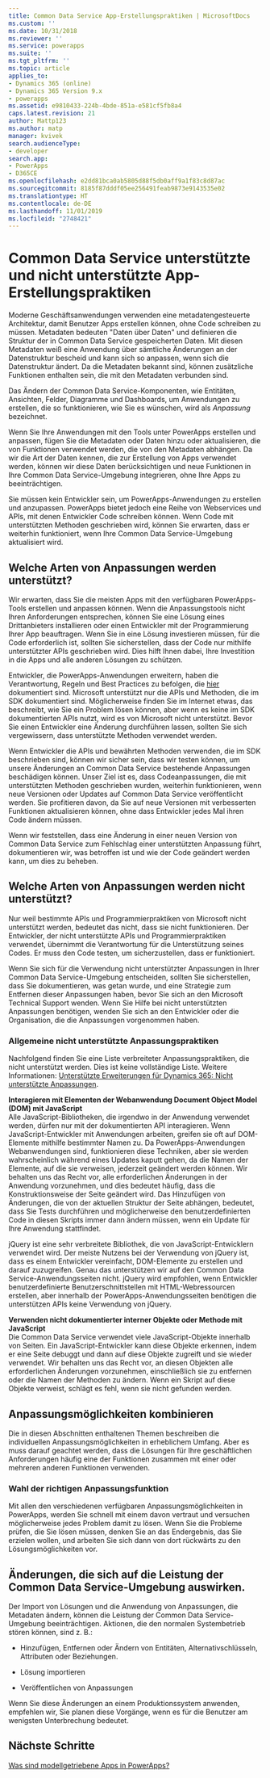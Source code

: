 ```yaml
---
title: Common Data Service App-Erstellungspraktiken | MicrosoftDocs
ms.custom: ''
ms.date: 10/31/2018
ms.reviewer: ''
ms.service: powerapps
ms.suite: ''
ms.tgt_pltfrm: ''
ms.topic: article
applies_to:
- Dynamics 365 (online)
- Dynamics 365 Version 9.x
- powerapps
ms.assetid: e9810433-224b-4bde-851a-e581cf5fb8a4
caps.latest.revision: 21
author: Mattp123
ms.author: matp
manager: kvivek
search.audienceType:
- developer
search.app:
- PowerApps
- D365CE
ms.openlocfilehash: e2dd81bca0ab5805d88f5db0aff9a1f83c8d87ac
ms.sourcegitcommit: 8185f87dddf05ee256491feab9873e9143535e02
ms.translationtype: HT
ms.contentlocale: de-DE
ms.lasthandoff: 11/01/2019
ms.locfileid: "2748421"
---
```

# <a name="common-data-service-supported-and-unsupported-app-building-practices"></a>Common Data Service unterstützte und nicht unterstützte App-Erstellungspraktiken

<!--
The way your organization works is unique. Some organizations have well-defined business processes that they apply using PowerApps apps. Others aren’t happy with their current business processes and use PowerApps to apply new data and processes to their business. Whatever situation you find yourself in, you’ll find a lot of customization capabilities in PowerApps so that it can work for your organization.  
  
 Of course you’re eager to get started, but please take a few minutes to read the content in this section. This will introduce you to important terms, give you some background about why things are done a certain way, and help you avoid potential problems in the future.  

## What is metadata and why should you care?  
 In the past, you may have customized business applications by editing the source code. This created complications because each organization had unique changes and it was very difficult, or extremely expensive, to upgrade. Then application developers started exposing application programming interfaces (APIs) so that other developers could interact with the application and add their own logic without touching the source code. This was moderately better because it means developers can extend the application without changing it. But it still requires a developer to write code.  -->
  
 Moderne Geschäftsanwendungen verwenden eine metadatengesteuerte Architektur, damit Benutzer Apps erstellen können, ohne Code schreiben zu müssen. Metadaten bedeuten "Daten über Daten" und definieren die Struktur der in Common Data Service gespeicherten Daten. Mit diesen Metadaten weiß eine Anwendung über sämtliche Änderungen an der Datenstruktur bescheid und kann sich so anpassen, wenn sich die Datenstruktur ändert. Da die Metadaten bekannt sind, können zusätzliche Funktionen enthalten sein, die mit den Metadaten verbunden sind.  

Das Ändern der Common Data Service-Komponenten, wie Entitäten, Ansichten, Felder, Diagramme und Dashboards, um Anwendungen zu erstellen, die so funktionieren, wie Sie es wünschen, wird als *Anpassung* bezeichnet.  
 
Wenn Sie Ihre Anwendungen mit den Tools unter PowerApps erstellen und anpassen, fügen Sie die Metadaten oder Daten hinzu oder aktualisieren, die von Funktionen verwendet werden, die von den Metadaten abhängen. Da wir die Art der Daten kennen, die zur Erstellung von Apps verwendet werden, können wir diese Daten berücksichtigen und neue Funktionen in Ihre Common Data Service-Umgebung integrieren, ohne Ihre Apps zu beeinträchtigen. <!-- This way you should always be able to apply an update rollup or upgrade to the latest version and enjoy the best new features.  -->

<!--  
> **Customize or Configure?**   
> Most people say they want to customize the application, so we use the word “customize” to describe changing the system to make it work the way you want. Some people prefer to use the word “configure” because it suggests that no code was required to make changes. Call it whatever you like, we just want to make it clear that you don’t need to be a developer to customize or create PowerApps apps.  -->
  
Sie müssen kein Entwickler sein, um PowerApps-Anwendungen zu erstellen und anzupassen. PowerApps bietet jedoch eine Reihe von Webservices und APIs, mit denen Entwickler Code schreiben können. Wenn Code mit unterstützten Methoden geschrieben wird, können Sie erwarten, dass er weiterhin funktioniert, wenn Ihre Common Data Service-Umgebung aktualisiert wird.  
  
<a name="BKMK_SupportedCust"></a>   
## <a name="what-kinds-of-customizations-are-supported"></a>Welche Arten von Anpassungen werden unterstützt?  
 Wir erwarten, dass Sie die meisten Apps mit den verfügbaren PowerApps-Tools erstellen und anpassen können. Wenn die Anpassungstools nicht Ihren Anforderungen entsprechen, können Sie eine Lösung eines Drittanbieters installieren oder einen Entwickler mit der Programmierung Ihrer App beauftragen. Wenn Sie in eine Lösung investieren müssen, für die Code erforderlich ist, sollten Sie sicherstellen, dass der Code nur mithilfe unterstützter APIs geschrieben wird. Dies hilft Ihnen dabei, Ihre Investition in die Apps und alle anderen Lösungen zu schützen.  
  
 Entwickler, die PowerApps-Anwendungen erweitern, haben die Verantwortung, Regeln und Best Practices zu befolgen, die [hier](/powerapps/developer/common-data-service/best-practices/) dokumentiert sind. Microsoft unterstützt nur die APIs und Methoden, die im SDK dokumentiert sind. Möglicherweise finden Sie im Internet etwas, das beschreibt, wie Sie ein Problem lösen können, aber wenn es keine im SDK dokumentierten APIs nutzt, wird es von Microsoft nicht unterstützt. Bevor Sie einen Entwickler eine Änderung durchführen lassen, sollten Sie sich vergewissern, dass unterstützte Methoden verwendet werden.  
  
 Wenn Entwickler die APIs und bewährten Methoden verwenden, die im SDK beschrieben sind, können wir sicher sein, dass wir testen können, um unsere Änderungen an Common Data Service bestehende Anpassungen beschädigen können. Unser Ziel ist es, dass Codeanpassungen, die mit unterstützten Methoden geschrieben wurden, weiterhin funktionieren, wenn neue Versionen oder Updates auf Common Data Service veröffentlicht werden. Sie profitieren davon, da Sie auf neue Versionen mit verbesserten Funktionen aktualisieren können, ohne dass Entwickler jedes Mal ihren Code ändern müssen.  
  
 Wenn wir feststellen, dass eine Änderung in einer neuen Version von Common Data Service zum Fehlschlag einer unterstützten Anpassung führt, dokumentieren wir, was betroffen ist und wie der Code geändert werden kann, um dies zu beheben.  
  
<a name="BKMK_Unsupported"></a>   
## <a name="what-kinds-of-customizations-arent-supported"></a>Welche Arten von Anpassungen werden nicht unterstützt?  
 Nur weil bestimmte APIs und Programmierpraktiken von Microsoft nicht unterstützt werden, bedeutet das nicht, dass sie nicht funktionieren. <!--  “Unsupported by Microsoft” means exactly what it says: you can’t get support about these APIs or programming practices from Microsoft. We don’t test them and we don’t know if something we change will break them. We can’t predict what will happen if someone changes code in our application.  -->    Der Entwickler, der nicht unterstützte APIs und Programmierpraktiken verwendet, übernimmt die Verantwortung für die Unterstützung seines Codes. Er muss den Code testen, um sicherzustellen, dass er funktioniert.  
  
 Wenn Sie sich für die Verwendung nicht unterstützter Anpassungen in Ihrer Common Data Service-Umgebung entscheiden, sollten Sie sicherstellen, dass Sie dokumentieren, was getan wurde, und eine Strategie zum Entfernen dieser Anpassungen haben, bevor Sie sich an den Microsoft Technical Support wenden. Wenn Sie Hilfe bei nicht unterstützten Anpassungen benötigen, wenden Sie sich an den Entwickler oder die Organisation, die die Anpassungen vorgenommen haben.  
  
<a name="BKMK_CommonUnsupportedCustomizations"></a>   
### <a name="common-unsupported-customization-practices"></a>Allgemeine nicht unterstützte Anpassungspraktiken  
 Nachfolgend finden Sie eine Liste verbreiteter Anpassungspraktiken, die nicht unterstützt werden. Dies ist keine vollständige Liste. Weitere Informationen: [Unterstützte Erweiterungen für Dynamics 365: Nicht unterstützte Anpassungen](https://docs.microsoft.com/dynamics365/customer-engagement/developer/supported-extensions#Unsupported). 
 
**Interagieren mit Elementen der Webanwendung Document Object Model (DOM) mit JavaScript**  
 Alle JavaScript-Bibliotheken, die irgendwo in der Anwendung verwendet werden, dürfen nur mit der dokumentierten API interagieren. Wenn JavaScript-Entwickler mit Anwendungen arbeiten, greifen sie oft auf DOM-Elemente mithilfe bestimmter Namen zu. Da PowerApps-Anwendungen Webanwendungen sind, funktionieren diese Techniken, aber sie werden wahrscheinlich während eines Updates kaputt gehen, da die Namen der Elemente, auf die sie verweisen, jederzeit geändert werden können. Wir behalten uns das Recht vor, alle erforderlichen Änderungen in der Anwendung vorzunehmen, und dies bedeutet häufig, dass die Konstruktionsweise der Seite geändert wird. Das Hinzufügen von Änderungen, die von der aktuellen Struktur der Seite abhängen, bedeutet, dass Sie Tests durchführen und möglicherweise den benutzerdefinierten Code in diesen Skripts immer dann ändern müssen, wenn ein Update für Ihre Anwendung stattfindet.  
  
 jQuery ist eine sehr verbreitete Bibliothek, die von JavaScript-Entwicklern verwendet wird. Der meiste Nutzens bei der Verwendung von jQuery ist, dass es einem Entwickler vereinfacht, DOM-Elemente zu erstellen und darauf zuzugreifen. Genau das unterstützen wir auf den Common Data Service-Anwendungsseiten nicht. jQuery wird empfohlen, wenn Entwickler benutzerdefinierte Benutzerschnittstellen mit HTML-Webressourcen erstellen, aber innerhalb der PowerApps-Anwendungsseiten benötigen die unterstützen APIs keine Verwendung von jQuery.  
  
 **Verwenden nicht dokumentierter interner Objekte oder Methode mit JavaScript**  
Die Common Data Service verwendet viele JavaScript-Objekte innerhalb von Seiten. Ein JavaScript-Entwickler kann diese Objekte erkennen, indem er eine Seite debuggt und dann auf diese Objekte zugreift und sie wieder verwendet. Wir behalten uns das Recht vor, an diesen Objekten alle erforderlichen Änderungen vorzunehmen, einschließlich sie zu entfernen oder die Namen der Methoden zu ändern. Wenn ein Skript auf diese Objekte verweist, schlägt es fehl, wenn sie nicht gefunden werden.  <a name="BKMK_Metadata"></a>   
 
<a name="BKMK_CombineCustomizations"></a>   
## <a name="combine-customization-capabilities"></a>Anpassungsmöglichkeiten kombinieren  
 Die in diesen Abschnitten enthaltenen Themen beschreiben die individuellen Anpassungsmöglichkeiten in erheblichem Umfang. Aber es muss darauf geachtet werden, dass die Lösungen für Ihre geschäftlichen Anforderungen häufig eine der Funktionen zusammen mit einer oder mehreren anderen Funktionen verwenden.  
  
<a name="BKMK_ChooseTheRightCustomization"></a>   
### <a name="choose-the-right-customization-capability-for-the-job"></a>Wahl der richtigen Anpassungsfunktion  
 Mit allen den verschiedenen verfügbaren Anpassungsmöglichkeiten in PowerApps, werden Sie schnell mit einem davon vertraut und versuchen möglicherweise jedes Problem damit zu lösen. Wenn Sie die Probleme prüfen, die Sie lösen müssen, denken Sie an das Endergebnis, das Sie erzielen wollen, und arbeiten Sie sich dann von dort rückwärts zu den Lösungsmöglichkeiten vor.  
 
<a name="BKMK_changesinperformance"></a>   
## <a name="changes-that-affect-common-data-service-environment-performance"></a>Änderungen, die sich auf die Leistung der Common Data Service-Umgebung auswirken.  
 Der Import von Lösungen und die Anwendung von Anpassungen, die Metadaten ändern, können die Leistung der Common Data Service-Umgebung beeinträchtigen. Aktionen, die den normalen Systembetrieb stören können, sind z. B.:  
  
-   Hinzufügen, Entfernen oder Ändern von Entitäten, Alternativschlüsseln, Attributen oder Beziehungen.   
-   Lösung importieren
  
-   Veröffentlichen von Anpassungen 
  
Wenn Sie diese Änderungen an einem Produktionssystem anwenden, empfehlen wir, Sie planen diese Vorgänge, wenn es für die Benutzer am wenigsten Unterbrechung bedeutet.   
  
  
## <a name="next-steps"></a>Nächste Schritte  
[Was sind modellgetriebene Apps in PowerApps?](../../maker/model-driven-apps/model-driven-app-overview.md)

